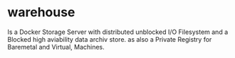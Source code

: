 warehouse
=========

Is a Docker Storage Server with distributed unblocked I/O Filesystem and a Blocked high aviability data archiv store.
as also a Private Registry for Baremetal and Virtual, Machines.
